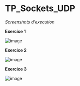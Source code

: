 # TP_Sockets_UDP

*Screenshots d'execution*

**Exercice 1**

![image](https://github.com/jazz-codes/TP_Sockets_UDP/assets/152726047/d6ebc250-bf4f-435d-adb4-2cfef2a50f68)



**Exercice 2**

![image](https://github.com/jazz-codes/TP_Sockets_UDP/assets/152726047/fa235001-58d8-4225-9aa7-4e8ded188f12)



**Exercice 3**

![image](https://github.com/jazz-codes/TP_Sockets_UDP/assets/152726047/fab6f9d5-28fd-4417-add7-06b0073b0b57)
